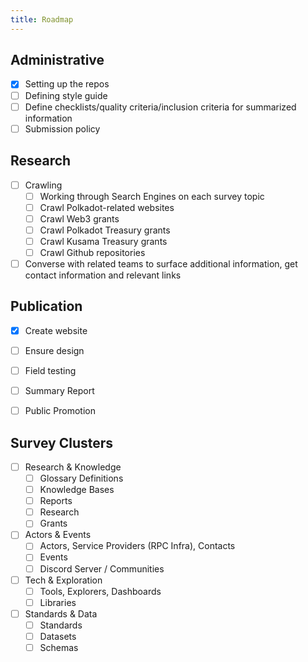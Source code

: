 ```yaml
---
title: Roadmap
---
```


## Administrative
- [x] Setting up the repos
- [ ] Defining style guide
- [ ] Define checklists/quality criteria/inclusion criteria for summarized information
- [ ] Submission policy

## Research
- [ ] Crawling
    - [ ] Working through Search Engines on each survey topic
    - [ ] Crawl Polkadot-related websites
    - [ ] Crawl Web3 grants
    - [ ] Crawl Polkadot Treasury grants
    - [ ] Crawl Kusama Treasury grants
    - [ ] Crawl Github repositories
- [ ] Converse with related teams to surface additional information, get contact information and relevant links

## Publication
- [x] Create website
- [ ] Ensure design
- [ ] Field testing
- [ ] Summary Report
- [ ] Public Promotion


## Survey Clusters

- [ ] Research & Knowledge
    - [ ] Glossary Definitions
    - [ ] Knowledge Bases
    - [ ] Reports
    - [ ] Research
    - [ ] Grants
- [ ] Actors & Events
    - [ ] Actors, Service Providers (RPC Infra), Contacts
    - [ ] Events
    - [ ] Discord Server / Communities
- [ ] Tech & Exploration
    - [ ] Tools, Explorers, Dashboards
    - [ ] Libraries
- [ ] Standards & Data
    - [ ] Standards
    - [ ] Datasets
    - [ ] Schemas